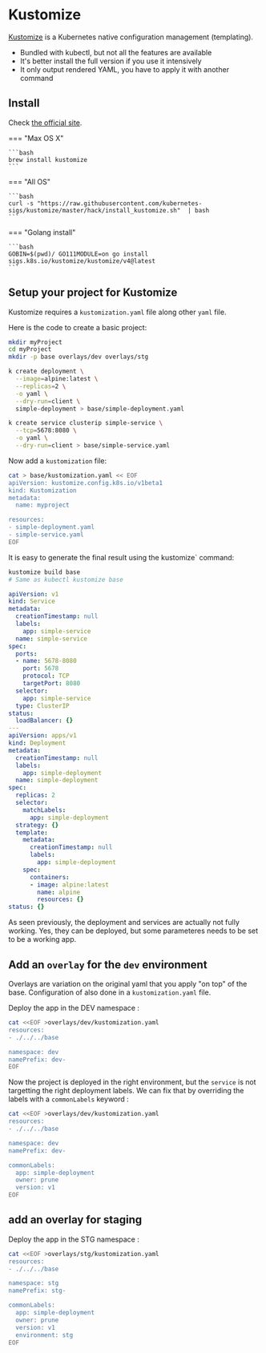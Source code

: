 # Kustomize

[Kustomize](https://kustomize.io/) is a Kubernetes native configuration management (templating).

- Bundled with kubectl, but not all the features are available
- It's better install the full version if you use it intensively
- It only output rendered YAML, you have to apply it with another command

## Install

Check [the official site](https://kubectl.docs.kubernetes.io/installation/kustomize/).

=== "Max OS X"

    ```bash
    brew install kustomize
    ```

=== "All OS"

    ```bash
    curl -s "https://raw.githubusercontent.com/kubernetes-sigs/kustomize/master/hack/install_kustomize.sh"  | bash
    ```

=== "Golang install"

    ```bash
    GOBIN=$(pwd)/ GO111MODULE=on go install sigs.k8s.io/kustomize/kustomize/v4@latest
    ```

## Setup your project for Kustomize

Kustomize requires a `kustomization.yaml` file along other `yaml` file.

Here is the code to create a basic project:

```bash
mkdir myProject
cd myProject
mkdir -p base overlays/dev overlays/stg

k create deployment \
  --image=alpine:latest \
  --replicas=2 \
  -o yaml \
  --dry-run=client \
  simple-deployment > base/simple-deployment.yaml

k create service clusterip simple-service \
  --tcp=5678:8080 \
  -o yaml \
  --dry-run=client > base/simple-service.yaml

```

Now add a `kustomization` file:

```bash
cat > base/kustomization.yaml << EOF
apiVersion: kustomize.config.k8s.io/v1beta1
kind: Kustomization
metadata:
  name: myproject

resources:
- simple-deployment.yaml
- simple-service.yaml
EOF
```

It is easy to generate the final result using the kustomize` command:

```bash
kustomize build base
# Same as kubectl kustomize base
```
```yaml title="output"
apiVersion: v1
kind: Service
metadata:
  creationTimestamp: null
  labels:
    app: simple-service
  name: simple-service
spec:
  ports:
  - name: 5678-8080
    port: 5678
    protocol: TCP
    targetPort: 8080
  selector:
    app: simple-service
  type: ClusterIP
status:
  loadBalancer: {}
---
apiVersion: apps/v1
kind: Deployment
metadata:
  creationTimestamp: null
  labels:
    app: simple-deployment
  name: simple-deployment
spec:
  replicas: 2
  selector:
    matchLabels:
      app: simple-deployment
  strategy: {}
  template:
    metadata:
      creationTimestamp: null
      labels:
        app: simple-deployment
    spec:
      containers:
      - image: alpine:latest
        name: alpine
        resources: {}
status: {}
```

As seen previously, the deployment and services are actually not fully working. Yes, they can be deployed, but some parameteres needs to be set to be a working app.

## Add an `overlay` for the `dev` environment

Overlays are variation on the original yaml that you apply "on top" of the base. Configuration of also done in a `kustomization.yaml` file.

Deploy the app in the DEV namespace :

```bash
cat <<EOF >overlays/dev/kustomization.yaml
resources:
- ./../../base

namespace: dev
namePrefix: dev-
EOF
```

Now the project is deployed in the right environment, but the `service` is not targetting the right deployment labels. We can fix that by overriding the labels with a `commonLabels` keyword :

```bash
cat <<EOF >overlays/dev/kustomization.yaml
resources:
- ./../../base

namespace: dev
namePrefix: dev-

commonLabels:
  app: simple-deployment
  owner: prune
  version: v1
EOF
```


## add an overlay for staging

Deploy the app in the STG namespace :

```bash
cat <<EOF >overlays/stg/kustomization.yaml
resources:
- ./../../base

namespace: stg
namePrefix: stg-

commonLabels:
  app: simple-deployment
  owner: prune
  version: v1
  environment: stg
EOF
```